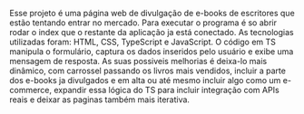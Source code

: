 Esse projeto é uma página web de divulgação de e-books de escritores que estão tentando entrar no mercado.
Para executar o programa é so abrir rodar o index que o restante da aplicação ja está conectado.
As tecnologias utilizadas foram: HTML, CSS, TypeScript e JavaScript.
O código em TS manipula o formulário, captura os dados inseridos pelo usuário e exibe uma mensagem de resposta.
As suas possiveis melhorias é deixa-lo mais dinâmico, com carrossel passando os livros mais vendidos,
incluir a parte dos e-books ja divulgados e em alta ou até mesmo incluir algo como um e-commerce,
expandir essa lógica do TS para incluir integração com APIs reais e deixar as paginas também mais iterativa.
